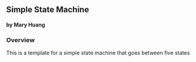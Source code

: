 ## Simple State Machine
#### by Mary Huang


### Overview
This is a template for a simple state machine that goes between five states


